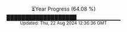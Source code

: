 <p align="center">
⏳Year Progress (64.08 %) <br>
███████████████████▁▁▁▁▁▁▁▁▁▁▁ <br>
<sub>Updated: Thu, 22 Aug 2024 12:36:36 GMT</sub>
</p>

